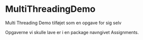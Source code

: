 # MultiThreadingDemo
Multi Threading Demo tilføjet som en opgave for sig selv

Opgaverne vi skulle lave er i en package navngivet Assignments.
